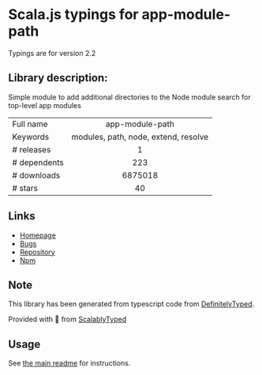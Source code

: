 
# Scala.js typings for app-module-path

Typings are for version 2.2

## Library description:
Simple module to add additional directories to the Node module search for top-level app modules

|                    |                 |
| ------------------ | :-------------: |
| Full name          | app-module-path |
| Keywords           | modules, path, node, extend, resolve |
| # releases         | 1 |
| # dependents       | 223 |
| # downloads        | 6875018 |
| # stars            | 40 |

## Links
- [Homepage](https://github.com/patrick-steele-idem/app-module-path-node)
- [Bugs](https://github.com/patrick-steele-idem/app-module-path-node/issues)
- [Repository](https://github.com/patrick-steele-idem/app-module-path-node)
- [Npm](https://www.npmjs.com/package/app-module-path)
    


## Note
This library has been generated from typescript code from [DefinitelyTyped](https://definitelytyped.org).

Provided with :purple_heart: from [ScalablyTyped](https://github.com/oyvindberg/ScalablyTyped)

## Usage
See [the main readme](../../readme.md) for instructions.


